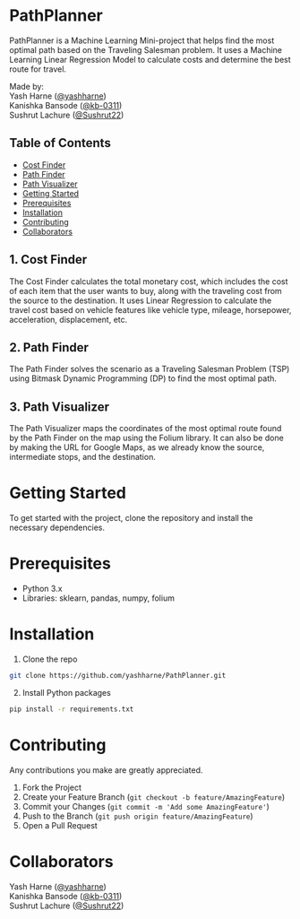 # PathPlanner

PathPlanner is a Machine Learning Mini-project that helps find the most optimal path based on the Traveling Salesman problem. It uses a Machine Learning Linear Regression Model to calculate costs and determine the best route for travel.

Made by: \
Yash Harne ([@yashharne](https://github.com/yashharne)) \
Kanishka Bansode ([@kb-0311](https://github.com/kb-0311)) \
Sushrut Lachure ([@Sushrut22](https://github.com/Sushrut22))

## Table of Contents

- [Cost Finder](#cost-finder)
- [Path Finder](#path-finder)
- [Path Visualizer](#path-visualizer)
- [Getting Started](#getting-started)
- [Prerequisites](#prerequisites)
- [Installation](#installation)
- [Contributing](#contributing)
- [Collaborators](#collaborators)

## 1. Cost Finder

The Cost Finder calculates the total monetary cost, which includes the cost of each item that the user wants to buy, along with the traveling cost from the source to the destination. It uses Linear Regression to calculate the travel cost based on vehicle features like vehicle type, mileage, horsepower, acceleration, displacement, etc.

## 2. Path Finder

The Path Finder solves the scenario as a Traveling Salesman Problem (TSP) using Bitmask Dynamic Programming (DP) to find the most optimal path.

## 3. Path Visualizer

The Path Visualizer maps the coordinates of the most optimal route found by the Path Finder on the map using the Folium library. It can also be done by making the URL for Google Maps, as we already know the source, intermediate stops, and the destination.

# Getting Started

To get started with the project, clone the repository and install the necessary dependencies.

# Prerequisites

- Python 3.x
- Libraries: sklearn, pandas, numpy, folium

# Installation

1. Clone the repo

```sh
git clone https://github.com/yashharne/PathPlanner.git
```

2. Install Python packages

```sh
pip install -r requirements.txt
```

# Contributing

Any contributions you make are greatly appreciated.

1. Fork the Project
2. Create your Feature Branch (`git checkout -b feature/AmazingFeature`)
3. Commit your Changes (`git commit -m 'Add some AmazingFeature'`)
4. Push to the Branch (`git push origin feature/AmazingFeature`)
5. Open a Pull Request

# Collaborators

Yash Harne ([@yashharne](https://github.com/yashharne)) \
Kanishka Bansode ([@kb-0311](https://github.com/kb-0311)) \
Sushrut Lachure ([@Sushrut22](https://github.com/Sushrut22))

